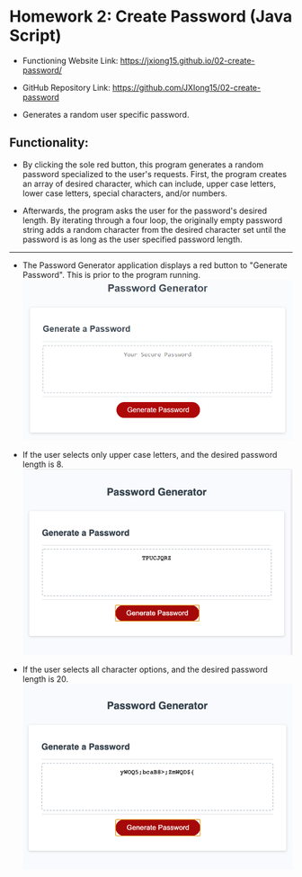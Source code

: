 # Homework 2: Create Password (Java Script)

* Functioning Website Link: https://jxiong15.github.io/02-create-password/
* GitHub Repository Link: https://github.com/JXIong15/02-create-password

* Generates a random user specific password.

## Functionality:

* By clicking the sole red button, this program generates a random password specialized to the user's requests. First, the program creates an array of desired character, which can include, upper case letters, lower case letters, special characters, and/or numbers. 

* Afterwards, the program asks the user for the password's desired length. By iterating through a four loop, the originally empty password string adds a random character from the desired character set until the password is as long as the user specified password length.

---
* The Password Generator application displays a red button to "Generate Password". This is prior to the program running.
![Initial empty textbox](./Assets/03-javascript-homework-demo.png)

* If the user selects only upper case letters, and the desired password length is 8.
![Upper case password only](./Assets/generated-password-demo-onlyUpperCase.png)

* If the user selects all character options, and the desired password length is 20.
![All character options and a passwork 20 characters](./Assets/generated-password-demo-allChars.png)
